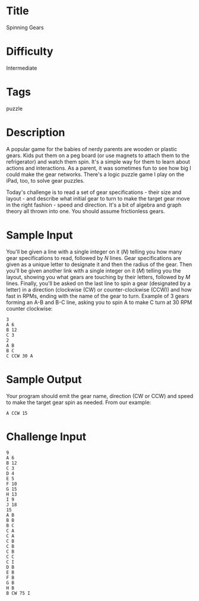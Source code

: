 # Title

Spinning Gears

# Difficulty

Intermediate

# Tags

puzzle

# Description

A popular game for the babies of nerdy parents are wooden or plastic gears. Kids put them on a peg board (or use magnets to attach them to the refrigerator) and watch them spin. It's a simple way for them to learn about actions and interactions. As a parent, it was sometimes fun to see how big I could make the gear networks. There's a logic puzzle game I play on the iPad, too, to solve gear puzzles. 

Today's challenge is to read a set of gear specifications - their size and layout - and describe what initial gear to turn to make the target gear move in the right fashion - speed and direction. It's a bit of algebra and graph theory all thrown into one. You should assume frictionless gears. 

# Sample Input

You'll be given a line with a single integer on it (*N*) telling you how many gear specifications to read, followed by *N* lines. Gear specifications are given as a unique letter to designate it and then the radius of the gear. Then you'll be  given another link with a single integer on it (*M*) telling you the layout, showing you what gears are touching by their letters, followed by *M* lines. Finally, you'll be asked on the last line to spin a gear (designated by a letter) in a direction (clockwise (CW) or counter-clockwise (CCW)) and how fast in RPMs, ending with the name of the gear to turn. Example of 3 gears forming an A-B and B-C line, asking you to spin A to make C turn at 30 RPM counter clockwise:

    3 
    A 6
    B 12
    C 3
    2
    A B
    B C
    C CCW 30 A

# Sample Output

Your program should emit the gear name, direction (CW or CCW) and speed to make the target gear spin as needed. From our example:

    A CCW 15

# Challenge Input

    9
    A 6
    B 12
    C 3
    D 4
    E 5
    F 10
    G 15
    H 13
    I 9
    J 18
    15
    A B
    B B
    B C
    C A
    C A
    C B
    C B
    C B
    C C
    C I
    D B
    E B
    F B
    G B
    H B
    B CW 75 I

